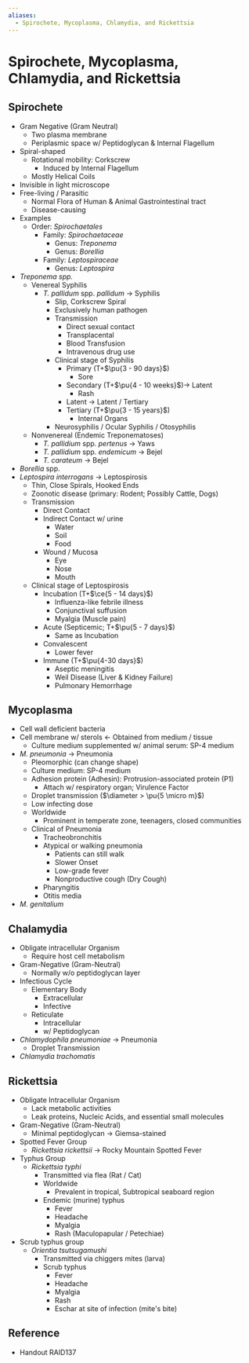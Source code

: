 ```yaml
---
aliases:
  - Spirochete, Mycoplasma, Chlamydia, and Rickettsia
---
```


# Spirochete, Mycoplasma, Chlamydia, and Rickettsia

## Spirochete

- Gram Negative (Gram Neutral)
	- Two plasma membrane
	- Periplasmic space w/ Peptidoglycan & Internal Flagellum
- Spiral-shaped
	- Rotational mobility: Corkscrew
		- Induced by Internal Flagellum
	- Mostly Helical Coils
- Invisible in light microscope
- Free-living / Parasitic
	- Normal Flora of Human & Animal Gastrointestinal tract
	- Disease-causing
- Examples
	- Order: *Spirochaetales*
		- Family: *Spirochaetaceae*
			- Genus: *Treponema*
			- Genus: *Borellia*
		- Family: *Leptospiraceae*
			- Genus: *Leptospira*
- *Treponema spp.*
	- Venereal Syphilis
		- *T. pallidum* spp. *pallidum* → Syphilis
			- Slip, Corkscrew Spiral
			- Exclusively human pathogen
			- Transmission
				- Direct sexual contact
				- Transplacental
				- Blood Transfusion
				- Intravenous drug use
			- Clinical stage of Syphilis
				- Primary (T+$\pu{3 - 90 days}$)
					- Sore
				- Secondary (T+$\pu{4 - 10 weeks}$)→ Latent
					- Rash
				- Latent → Latent / Tertiary
				- Tertiary (T+$\pu{3 - 15 years}$)
					- Internal Organs
			- Neurosyphilis / Ocular Syphilis / Otosyphilis
	- Nonvenereal (Endemic Treponematoses)
		- *T. pallidium* spp. *pertenus* → Yaws
		- *T. pallidium* spp. *endemicum* → Bejel
		- *T. carateum* → Bejel
- *Borellia* spp.
- *Leptospira interrogans* → Leptospirosis
	- Thin, Close Spirals, Hooked Ends
	- Zoonotic disease (primary: Rodent; Possibly Cattle, Dogs)
	- Transmission
		- Direct Contact
		- Indirect Contact w/ urine
			- Water
			- Soil
			- Food
		- Wound / Mucosa
			- Eye
			- Nose
			- Mouth
	- Clinical stage of Leptospirosis
		- Incubation (T+$\ce{5 - 14 days}$)
			- Influenza-like febrile illness
			- Conjunctival suffusion
			- Myalgia (Muscle pain)
		- Acute (Septicemic; T+$\pu{5 - 7 days}$)
			- Same as Incubation
		- Convalescent
			- Lower fever
		- Immune (T+$\pu{4-30 days}$)
			- Aseptic meningitis
			- Weil Disease (Liver & Kidney Failure)
			- Pulmonary Hemorrhage

## Mycoplasma

- Cell wall deficient bacteria
- Cell membrane w/ sterols ← Obtained from medium / tissue
	- Culture medium supplemented w/ animal serum: SP-4 medium
- *M. pneumonia* → Pneumonia
	- Pleomorphic (can change shape)
	- Culture medium: SP-4 medium
	- Adhesion protein (Adhesin): Protrusion-associated protein (P1)
		- Attach w/ respiratory organ; Virulence Factor
	- Droplet transmission ($\diameter > \pu{5 \micro m}$)
	- Low infecting dose
	- Worldwide
		- Prominent in temperate zone, teenagers, closed communities
	- Clinical of Pneumonia
		- Tracheobronchitis
		- Atypical or walking pneumonia
			- Patients can still walk
			- Slower Onset
			- Low-grade fever
			- Nonproductive cough (Dry Cough)
		- Pharyngitis
		- Otitis media
- *M. genitalium*

## Chalamydia

- Obligate intracellular Organism
	- Require host cell metabolism
- Gram-Negative (Gram-Neutral)
	- Normally w/o peptidoglycan layer
- Infectious Cycle
	- Elementary Body
		- Extracellular
		- Infective
	- Reticulate
		- Intracellular
		- w/ Peptidoglycan
- *Chlamydophila pneumoniae* → Pneumonia
	- Droplet Transmission
- *Chlamydia trachomatis*

## Rickettsia

- Obligate Intracellular Organism
	- Lack metabolic activities
	- Leak proteins, Nucleic Acids, and essential small molecules
- Gram-Negative (Gram-Neutral)
	- Minimal peptidoglycan → Giemsa-stained
- Spotted Fever Group
	- *Rickettsia rickettsii* → Rocky Mountain Spotted Fever
- Typhus Group
	- *Rickettsia typhi*
		- Transmitted via flea (Rat / Cat)
		- Worldwide
			- Prevalent in tropical, Subtropical seaboard region
		- Endemic (murine) typhus
			- Fever
			- Headache
			- Myalgia
			- Rash (Maculopapular / Petechiae)
- Scrub typhus group
	- *Orientia tsutsugamushi*
		- Transmitted via chiggers mites (larva)
		- Scrub typhus
			- Fever
			- Headache
			- Myalgia
			- Rash
			- Eschar at site of infection (mite's bite)

## Reference

- Handout RAID137
